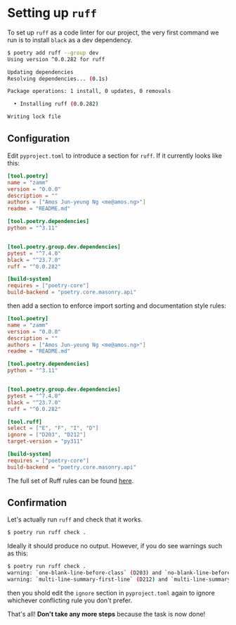# Setting up `ruff`

To set up `ruff` as a code linter for our project, the very first command we run is to install `black` as a dev dependency.

```bash
$ poetry add ruff --group dev
Using version ^0.0.282 for ruff

Updating dependencies
Resolving dependencies... (0.1s)

Package operations: 1 install, 0 updates, 0 removals

  • Installing ruff (0.0.282)

Writing lock file
```

## Configuration

Edit `pyproject.toml` to introduce a section for `ruff`. If it currently looks like this:

```toml
[tool.poetry]
name = "zamm"
version = "0.0.0"
description = ""
authors = ["Amos Jun-yeung Ng <me@amos.ng>"]
readme = "README.md"

[tool.poetry.dependencies]
python = "^3.11"


[tool.poetry.group.dev.dependencies]
pytest = "^7.4.0"
black = "^23.7.0"
ruff = "^0.0.282"

[build-system]
requires = ["poetry-core"]
build-backend = "poetry.core.masonry.api"
```

then add a section to enforce import sorting and documentation style rules:

```toml
[tool.poetry]
name = "zamm"
version = "0.0.0"
description = ""
authors = ["Amos Jun-yeung Ng <me@amos.ng>"]
readme = "README.md"

[tool.poetry.dependencies]
python = "^3.11"


[tool.poetry.group.dev.dependencies]
pytest = "^7.4.0"
black = "^23.7.0"
ruff = "^0.0.282"

[tool.ruff]
select = ["E", "F", "I", "D"]
ignore = ["D203", "D212"]
target-version = "py311"

[build-system]
requires = ["poetry-core"]
build-backend = "poetry.core.masonry.api"
```

The full set of Ruff rules can be found [here](https://beta.ruff.rs/docs/rules/).

## Confirmation

Let's actually run `ruff` and check that it works.

```bash
$ poetry run ruff check .
```

Ideally it should produce no output. However, if you do see warnings such as this:

```bash
$ poetry run ruff check .
warning: `one-blank-line-before-class` (D203) and `no-blank-line-before-class` (D211) are incompatible. Ignoring `one-blank-line-before-class`.
warning: `multi-line-summary-first-line` (D212) and `multi-line-summary-second-line` (D213) are incompatible. Ignoring `multi-line-summary-second-line`.
```

then you shold edit the `ignore` section in `pyproject.toml` again to ignore whichever conflicting rule you don't prefer.

That's all! **Don't take any more steps** because the task is now done!